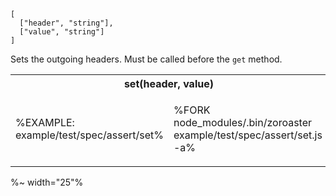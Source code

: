 ```### set => Tester
[
  ["header", "string"],
  ["value", "string"]
]
```

Sets the outgoing headers. Must be called before the `get` method.

<table>
<tr><th colspan="2">set(header, value)</th></tr>
<!-- block-start -->
<tr><td>

%EXAMPLE: example/test/spec/assert/set%
</td>
<td>

%FORK node_modules/.bin/zoroaster example/test/spec/assert/set.js -a%
</td></tr>
</table>

%~ width="25"%